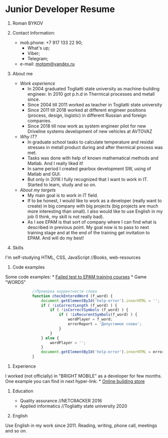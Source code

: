 # Junior Developer Resume

1. Roman BYKOV

1. Contact Information:
	* mob.phone: +7 917 133 22 90;
		* What's up;
		* Viber;
		* Telegram;
    * e-mail: motom@yandex.ru

1. About me
    * _Work experience_
        * In 2004 graduated Togliatti state university as machine-building engineer. In 2010 got p.h.d in Thermical processes and metall since.
        * Since 2004 till 2011 worked as teacher in Togliatti state university
        * Since 2011 till 2018 worked at different engineer positions (process, design, logistic) in different Russian and foreign companies.
        * Since 2018 till now work as system engineer pilot for new Driveline systems development of new vehicles at AVTOVAZ
    * _Why IT?_
        * In graduate school tasks to calculate temperature and residal stresses in metall product during and after thermical process was met.
        * Tasks was done with help of known mathematical methods and Matlab. And I really liked it!
        * In same period I created gearbox development SW, using of Matlab and GUI.
        * But only in 2016 I fully recognized that I want to work in IT. Started to learn, study and so on.
    * _About my targets_
        * My main goal is to work in IT field.
        * If to be honest, I would like to work as a developer (really want to create) in big company with big projects (big projects are much more interesting than small). I also would like to use English in my job (I think, my skill is not really bad).
        * As I see EPAM is that sort of company where I can find what is described in previous point. My goal now is to pass to next training stage and at the end of the training get invitation to EPAM. And will do my best!

1. Skills

I'm self-studying HTML, CSS, JavaScript //Books, web-resources

1. Code examples

Some code examples:
	* [Failed test to EPAM training courses](https://drive.google.com/open?id=1LaQvTezsqm1Hj66EVWNswCLB7MKC_sIz)
    * Game "WORDS"
```javascript
            //Проверка корректности слова
            function checkEnteredWord (f_word) {
                document.getElementById('help-error').innerHTML = '';
                if ( !isCorrectLength (f_word) ) {
                    if ( !isCorrectSymbols (f_word) ) {
                        if ( !isRecurentSymbols(f_word) ) {
                            wordPlayer = f_word;
                            errorReport = 'Допустимое слово';
                        }
                    }
                } else {
                    wordPlayer = '';
                }
                document.getElementById('help-error').innerHTML = errorReport;
            }
```
     
    

1. Experience

I worked (not officially) in "BRIGHT MOBILE" as a developer for few months. One example you can find in next hyper-link:
	* [Online building store](https://drive.google.com/open?id=1KNw9U1ttuM2v7lFj31uacNmmMh0V1B1r)

1. Education 
	* Quality assurance //NETCRACKER 2016
	* Applied informatics //Togliatty state university 2020

1. English

Use English in my work since 2011. Reading, writing, phone call, meetings and so on.